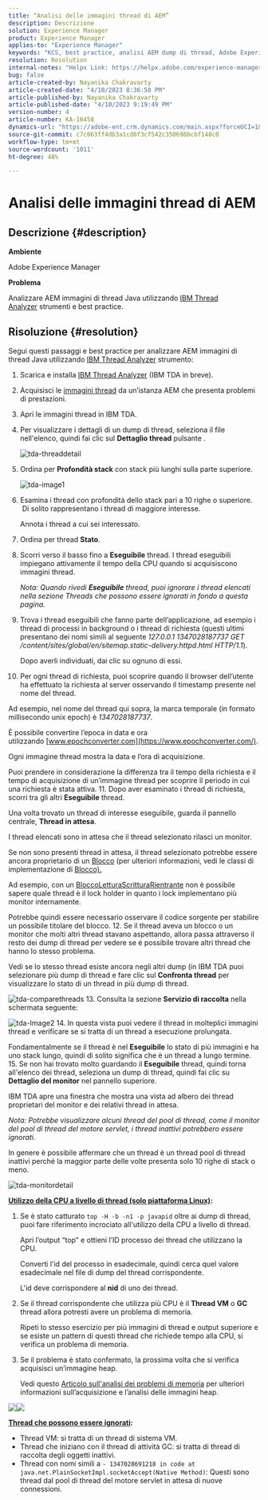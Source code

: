 ```yaml
---
title: “Analisi delle immagini thread di AEM”
description: Descrizione
solution: Experience Manager
product: Experience Manager
applies-to: "Experience Manager"
keywords: "KCS, best practice, analisi AEM dump di thread, Adobe Experience Manager, Java, IBM Thread Analyzer"
resolution: Resolution
internal-notes: "Helpx Link: https://helpx.adobe.com/experience-manager/kb/thread-dump-analysis.html"
bug: false
article-created-by: Nayanika Chakravarty
article-created-date: "4/10/2023 8:36:58 PM"
article-published-by: Nayanika Chakravarty
article-published-date: "4/10/2023 9:19:49 PM"
version-number: 4
article-number: KA-16458
dynamics-url: "https://adobe-ent.crm.dynamics.com/main.aspx?forceUCI=1&pagetype=entityrecord&etn=knowledgearticle&id=70f9ec69-dfd7-ed11-a7c7-6045bd006b3d"
source-git-commit: c7c063ff4db3a1cd0f3cf542c350698bcbf148c0
workflow-type: tm+mt
source-wordcount: '1011'
ht-degree: 48%

---
```


# Analisi delle immagini thread di AEM

## Descrizione {#description}


<b>Ambiente</b>

Adobe Experience Manager

<b>Problema</b>

Analizzare AEM immagini di thread Java utilizzando [IBM Thread Analyzer](https://www.ibm.com/support/pages/ibm-thread-and-monitor-dump-analyzer-java-tmda) strumenti e best practice.


## Risoluzione {#resolution}


Segui questi passaggi e best practice per analizzare AEM immagini di thread Java utilizzando [IBM Thread Analyzer](https://www.ibm.com/support/pages/ibm-thread-and-monitor-dump-analyzer-java-tmda) strumento:

1. Scarica e installa [IBM Thread Analyzer](https://www.ibm.com/support/pages/ibm-thread-and-monitor-dump-analyzer-java-tmda) (IBM TDA in breve).
2. Acquisisci le [immagini thread](https://helpx.adobe.com/experience-manager/kb/thread-dumps-collection-analysis.html) da un’istanza AEM che presenta problemi di prestazioni.
3. Apri le immagini thread in IBM TDA.
4. Per visualizzare i dettagli di un dump di thread, seleziona il file nell&#39;elenco, quindi fai clic sul <b>Dettaglio thread</b> pulsante .

   ![tda-threaddetail](https://helpx.adobe.com/content/dam/help/en/experience-manager/kb/thread-dump-analysis/_jcr_content/main-pars/image_1587732783/tda-threaddetail.png "tda-threaddetail")
5. Ordina per <b>Profondità stack</b> con stack più lunghi sulla parte superiore.

   ![tda-image1](https://helpx.adobe.com/content/dam/help/en/experience-manager/kb/thread-dump-analysis/_jcr_content/main-pars/image/tda-image1.png)
6. Esamina i thread con profondità dello stack pari a 10 righe o superiore.  Di solito rappresentano i thread di maggiore interesse.

   Annota i thread a cui sei interessato.
7. Ordina per thread <b>Stato</b>.
8. Scorri verso il basso fino a <b>Eseguibile</b> thread. I thread eseguibili impiegano attivamente il tempo della CPU quando si acquisiscono immagini thread.

   *Nota: Quando rivedi <b>Eseguibile</b> thread, puoi ignorare i thread elencati nella sezione Threads che possono essere ignorati in fondo a questa pagina.*


9. Trova i thread eseguibili che fanno parte dell’applicazione, ad esempio i thread di processi in background o i thread di richiesta (questi ultimi presentano dei nomi simili al seguente *127.0.0.1 1347028187737 GET /content/sites/global/en/sitemap.static-delivery.httpd.html HTTP/1.1*).

   Dopo averli individuati, dai clic su ognuno di essi.
10. Per ogni thread di richiesta, puoi scoprire quando il browser dell’utente ha effettuato la richiesta al server osservando il timestamp presente nel nome del thread.

   Ad esempio, nel nome del thread qui sopra, la marca temporale (in formato millisecondo unix epoch) è *1347028187737*.

   È possibile convertire l’epoca in data e ora utilizzando [www.epochconverter.com](https://www.epochconverter.com/).

   Ogni immagine thread mostra la data e l’ora di acquisizione.

   Puoi prendere in considerazione la differenza tra il tempo della richiesta e il tempo di acquisizione di un’immagine thread per scoprire il periodo in cui una richiesta è stata attiva.
11. Dopo aver esaminato i thread di richiesta, scorri tra gli altri <b>Eseguibile</b> thread.

   Una volta trovato un thread di interesse eseguibile, guarda il pannello centrale, <b>Thread in attesa</b>.

   I thread elencati sono in attesa che il thread selezionato rilasci un monitor.

   Se non sono presenti thread in attesa, il thread selezionato potrebbe essere ancora proprietario di un [Blocco](https://docs.oracle.com/javase/1.5.0/docs/api/java/util/concurrent/locks/Lock.html) (per ulteriori informazioni, vedi le classi di implementazione di [Blocco).](https://docs.oracle.com/javase/1.5.0/docs/api/java/util/concurrent/locks/Lock.html)

   Ad esempio, con un [BloccoLetturaScritturaRientrante](https://docs.oracle.com/javase/1.5.0/docs/api/java/util/concurrent/locks/ReentrantReadWriteLock.html) non è possibile sapere quale thread è il lock holder in quanto i lock implementano più monitor internamente.

   Potrebbe quindi essere necessario osservare il codice sorgente per stabilire un possibile titolare del blocco.
12. Se il thread aveva un blocco o un monitor che molti altri thread stavano aspettando, allora passa attraverso il resto dei dump di thread per vedere se è possibile trovare altri thread che hanno lo stesso problema.

   Vedi se lo stesso thread esiste ancora negli altri dump (in IBM TDA puoi selezionare più dump di thread e fare clic sul <b>Confronta thread</b> per visualizzare lo stato di un thread in più dump di thread.

   ![tda-comparethreads](https://helpx.adobe.com/content/dam/help/en/experience-manager/kb/thread-dump-analysis/_jcr_content/main-pars/image_1159496390/tda-comparethreads.png)
13. Consulta la sezione <b>Servizio di raccolta</b> nella schermata seguente:

   ![tda-Image2](https://helpx.adobe.com/content/dam/help/en/experience-manager/kb/thread-dump-analysis/_jcr_content/main-pars/image_1730877898/tda-Image2.png)
14. In questa vista puoi vedere il thread in molteplici immagini thread e verificare se si tratta di un thread a esecuzione prolungata.

   Fondamentalmente se il thread è nel <b>Eseguibile</b> lo stato di più immagini e ha uno stack lungo, quindi di solito significa che è un thread a lungo termine.
15. Se non hai trovato molto guardando il <b>Eseguibile</b> thread, quindi torna all&#39;elenco dei thread, seleziona un dump di thread, quindi fai clic su <b>Dettaglio del monitor</b> nel pannello superiore.

   IBM TDA apre una finestra che mostra una vista ad albero dei thread proprietari del monitor e dei relativi thread in attesa.

   *Nota: Potrebbe visualizzare alcuni thread del pool di thread, come il monitor del pool di thread del motore servlet, i thread inattivi potrebbero essere ignorati.*

   In genere è possibile affermare che un thread è un thread pool di thread inattivi perché la maggior parte delle volte presenta solo 10 righe di stack o meno.

   ![tda-monitordetail](https://helpx.adobe.com/content/dam/help/en/experience-manager/kb/thread-dump-analysis/_jcr_content/main-pars/image_1106466084/tda-monitordetail.png)




<u><b>Utilizzo della CPU a livello di thread (solo piattaforma Linux)</b></u><b>:</b>

1. Se è stato catturato `top -H -b -n1 -p javapid` oltre ai dump di thread, puoi fare riferimento incrociato all&#39;utilizzo della CPU a livello di thread.

   Apri l’output “top” e ottieni l’ID processo dei thread che utilizzano la CPU.

   Converti l&#39;id del processo in esadecimale, quindi cerca quel valore esadecimale nel file di dump del thread corrispondente.

   L&#39;id deve corrispondere al <b>nid</b> di uno dei thread.
2. Se il thread corrispondente che utilizza più CPU è il <b>Thread VM</b> o <b>GC</b> thread allora potresti avere un problema di memoria.

   Ripeti lo stesso esercizio per più immagini di thread e output superiore e se esiste un pattern di questi thread che richiede tempo alla CPU, si verifica un problema di memoria.
3. Se il problema è stato confermato, la prossima volta che si verifica acquisisci un’immagine heap.

   Vedi questo [Articolo sull&#39;analisi dei problemi di memoria](https://experienceleague.adobe.com/docs/experience-cloud-kcs/kbarticles/KA-17482.html?lang=it) per ulteriori informazioni sull’acquisizione e l’analisi delle immagini heap.


![](https://helpx.adobe.com/libs/cq/ui/resources/0.gif)![](https://helpx.adobe.com/libs/cq/ui/resources/0.gif)

<b><u>Thread che possono essere ignorati</u>:</b>

- Thread VM: si tratta di un thread di sistema VM.
- Thread che iniziano con il thread di attività GC: si tratta di thread di raccolta degli oggetti inattivi.
- Thread con nomi simili a `- 1347028691218 in code at java.net.PlainSocketImpl.socketAccept(Native Method)`: Questi sono thread dal pool di thread del motore servlet in attesa di nuove connessioni.

